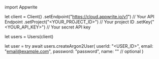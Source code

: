 import Appwrite

let client = Client()
    .setEndpoint("https://cloud.appwrite.io/v1") // Your API Endpoint
    .setProject("<YOUR_PROJECT_ID>") // Your project ID
    .setKey("<YOUR_API_KEY>") // Your secret API key

let users = Users(client)

let user = try await users.createArgon2User(
    userId: "<USER_ID>",
    email: "email@example.com",
    password: "password",
    name: "<NAME>" // optional
)

